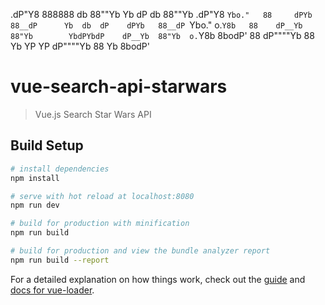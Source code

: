 .dP"Y8 888888    db    88""Yb     Yb        dP    db    88""Yb .dP"Y8 
`Ybo."   88     dPYb   88__dP      Yb  db  dP    dPYb   88__dP `Ybo." 
o.`Y8b   88    dP__Yb  88"Yb        YbdPYbdP    dP__Yb  88"Yb  o.`Y8b 
8bodP'   88   dP""""Yb 88  Yb        YP  YP    dP""""Yb 88  Yb 8bodP' 
                                                                                                        
# vue-search-api-starwars

> Vue.js Search Star Wars API

## Build Setup

``` bash
# install dependencies
npm install

# serve with hot reload at localhost:8080
npm run dev

# build for production with minification
npm run build

# build for production and view the bundle analyzer report
npm run build --report
```

For a detailed explanation on how things work, check out the [guide](http://vuejs-templates.github.io/webpack/) and [docs for vue-loader](http://vuejs.github.io/vue-loader).
